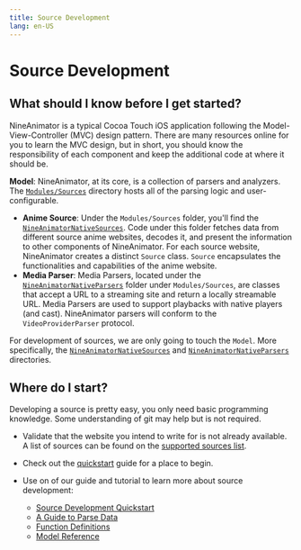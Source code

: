 ```yaml
---
title: Source Development
lang: en-US
---
```


# Source Development

## What should I know before I get started?

NineAnimator is a typical Cocoa Touch iOS application following the Model-View-Controller (MVC) design pattern. There are many resources online for you to learn the MVC design, but in short, you should know the responsibility of each component and keep the additional code at where it should be.

**Model**: NineAnimator, at its core, is a collection of parsers and analyzers. The [`Modules/Sources`](https://github.com/SuperMarcus/NineAnimator/tree/master/Modules/Sources) directory hosts all of the parsing logic and user-configurable.

- **Anime Source**: Under the `Modules/Sources` folder, you'll find the [`NineAnimatorNativeSources`](https://github.com/SuperMarcus/NineAnimator/tree/master/Modules/Sources/NineAnimatorNativeSources). Code under this folder fetches data from different source anime websites, decodes it, and present the information to other components of NineAnimator. For each source website, NineAnimator creates a distinct `Source` class. `Source` encapsulates the functionalities and capabilities of the anime website.
- **Media Parser**: Media Parsers, located under the [`NineAnimatorNativeParsers`](https://github.com/SuperMarcus/NineAnimator/tree/master/Modules/Sources/NineAnimatorNativeParsers) folder under `Modules/Sources`, are classes that accept a URL to a streaming site and return a locally streamable URL. Media Parsers are used to support playbacks with native players (and cast). NineAnimator parsers will conform to the `VideoProviderParser` protocol.

For development of sources, we are only going to touch the `Model`. More specifically, the [`NineAnimatorNativeSources`](https://github.com/SuperMarcus/NineAnimator/tree/master/Modules/Sources/NineAnimatorNativeSources) and [`NineAnimatorNativeParsers`](https://github.com/SuperMarcus/NineAnimator/tree/master/Modules/Sources/NineAnimatorNativeParsers) directories.

## Where do I start?

Developing a source is pretty easy, you only need basic programming knowledge. Some understanding of git may help but is not required.

- Validate that the website you intend to write for is not already available. A list of sources can be found on the [supported sources list](/guide/supported-sources).

- Check out the [quickstart](quickstart/) guide for a place to begin.

- Use on of our guide and tutorial to learn more about source development:
  - [Source Development Quickstart](quickstart/)
  - [A Guide to Parse Data](parsing-guide/)
  - [Function Definitions](function-definitions/)
  - [Model Reference](model-reference/)
